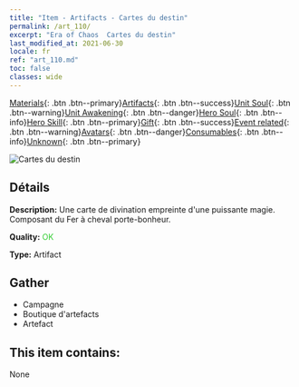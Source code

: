 ```yaml
---
title: "Item - Artifacts - Cartes du destin"
permalink: /art_110/
excerpt: "Era of Chaos  Cartes du destin"
last_modified_at: 2021-06-30
locale: fr
ref: "art_110.md"
toc: false
classes: wide
---
```

 [Materials](/ItemsFR/){: .btn .btn--primary}[Artifacts](/ItemsFR/Artifacts/){: .btn .btn--success}[Unit Soul](/ItemsFR/UnitSoul/){: .btn .btn--warning}[Unit Awakening](/ItemsFR/UnitAwakening/){: .btn .btn--danger}[Hero Soul](/ItemsFR/HeroSoul/){: .btn .btn--info}[Hero Skill](/ItemsFR/HeroSkill/){: .btn .btn--primary}[Gift](/ItemsFR/Gift/){: .btn .btn--success}[Event related](/ItemsFR/Events/){: .btn .btn--warning}[Avatars](/ItemsFR/Avatars/){: .btn .btn--danger}[Consumables](/ItemsFR/Consumables/){: .btn .btn--info}[Unknown](/ItemsFR/Unknown/){: .btn .btn--primary}

 ![Cartes du destin](/images/t/artifact_40122.png)

## Détails
 **Description:** Une carte de divination empreinte d'une puissante magie. Composant du Fer à cheval porte-bonheur.

 **Quality:** <span style="color: #32CD32">OK</span>

 **Type:** Artifact

## Gather

*    Campagne 
*    Boutique d'artefacts 
*    Artefact 

## This item contains:

  None


